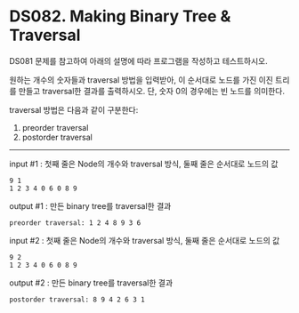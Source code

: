 # DS082. Making Binary Tree & Traversal
DS081 문제를 참고하여 아래의 설명에 따라 프로그램을 작성하고 테스트하시오.

원하는 개수의 숫자들과 traversal 방법을 입력받아,
이 순서대로 노드를 가진 이진 트리를 만들고 traversal한 결과를 출력하시오.
단, 숫자 0의 경우에는 빈 노드를 의미한다.

traversal 방법은 다음과 같이 구분한다:

1. preorder traversal
2. postorder traversal

---

input #1 : 첫째 줄은 Node의 개수와 traversal 방식, 둘째 줄은 순서대로 노드의 값
```
9 1  
1 2 3 4 0 6 0 8 9
```
output #1 : 만든 binary tree를 traversal한 결과
```
preorder traversal: 1 2 4 8 9 3 6 
```

input #2 : 첫째 줄은 Node의 개수와 traversal 방식, 둘째 줄은 순서대로 노드의 값
```
9 2  
1 2 3 4 0 6 0 8 9
```
output #2 : 만든 binary tree를 traversal한 결과
```
postorder traversal: 8 9 4 2 6 3 1
```